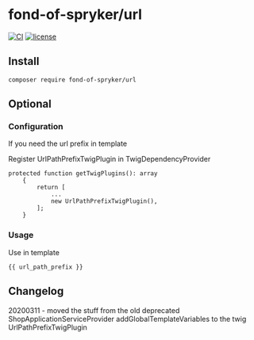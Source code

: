 # fond-of-spryker/url
[![CI](https://github.com/fond-of/spryker-url/actions/workflows/main.yml/badge.svg)](https://github.com/fond-of/spryker-url/actions/workflows/main.yml)
[![license](https://img.shields.io/github/license/fond-of/spryker-url.svg)](https://packagist.org/packages/fond-of/spryker-url)

## Install

```
composer require fond-of-spryker/url
```

## Optional
### Configuration
If you need the url prefix in template

Register UrlPathPrefixTwigPlugin in TwigDependencyProvider

```
protected function getTwigPlugins(): array
    {
        return [
            ...
            new UrlPathPrefixTwigPlugin(),
        ];
    }
```

### Usage
Use in template
```
{{ url_path_prefix }}
```

## Changelog
20200311 - moved the stuff from the old deprecated ShopApplicationServiceProvider addGlobalTemplateVariables to the twig UrlPathPrefixTwigPlugin
